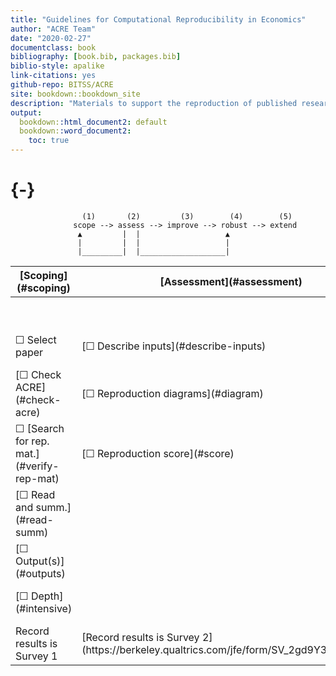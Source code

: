 ```yaml
--- 
title: "Guidelines for Computational Reproducibility in Economics"
author: "ACRE Team"
date: "2020-02-27"
documentclass: book
bibliography: [book.bib, packages.bib]
biblio-style: apalike
link-citations: yes
github-repo: BITSS/ACRE
site: bookdown::bookdown_site
description: "Materials to support the reproduction of published research in economics."
output:
  bookdown::html_document2: default
  bookdown::word_document2:
    toc: true
---
```

 
 
#  {-}

                    (1)       (2)         (3)        (4)        (5)
                  scope --> assess --> improve --> robust --> extend
                   ▲         |  |                   ▲
                   |         |  |                   |
                   |_________|  |___________________|


<table><thead><tr><th>[Scoping](#scoping) </th><th>[Assessment](#assessment)</th><th colspan=2>[Improvement](#improvements)</th><th>[Robustness](#robust)</th><th>Extensions</th></tr></thead><tbody><tr><td></td><td></td><td>[Outcome-level](#improvements)</td><td>[Paper-level](#paper-level)</td></tr><tr><td>&#9744; Select paper</td><td>[&#9744; Describe inputs](#describe-inputs)</td><td>Output-level imp:</td><td>[&#9744; + Version control](#paper-level)</td><td>[&#9744; Analytical choices](#id-analy)</td><td>&#9744; New method</td></tr><tr><td>[&#9744; Check ACRE](#check-acre)</td><td>[&#9744; Reproduction diagrams](#diagram)</td><td>[&#9744; + Raw data](#rd)</td><td>[&#9744; + Documentation](#paper-level)</td><td>[&#9744; Type of choice](#id-type)</td><td>&#9744; New data</td></tr><tr><td>&#9744; [Search for rep. mat.](#verify-rep-mat)</td><td>[&#9744; Reproduction score](#score)</td><td>[&#9744; + Analysis data](#ad)</td><td>[&#9744; + Dynamic document](#paper-level)</td><td>[&#9744; Choice value](#id-val)</td><td>&#9744; New data</td></tr><tr><td>[&#9744;  Read and summ.](#read-summ)</td><td></td><td>[&#9744; + Analysis code](#ac)</td><td>[&#9744; + File structure](#paper-level)</td><td>[&#9744; Justify and test alternatives](#test-rob)</td><td></td></tr><tr><td>[&#9744; Output(s)](#outputs)</td><td></td><td>[&#9744; Debug analysis code](#dac)</td><td></td><td><td></td><td></td></tr><tr><td>[&#9744; Depth](#intensive)</td><td></td><td>[&#9744; Debug cleaning code](#dcc)</td><td></td><td></td><td></td></tr><tr><td>Record results is Survey 1</td><td>[Record results is Survey 2](https://berkeley.qualtrics.com/jfe/form/SV_2gd9Y3XVtjLpZL7)</td><td colspan=2>Record results is Survey</td><td></td><td></td></tr></tbody></table>
